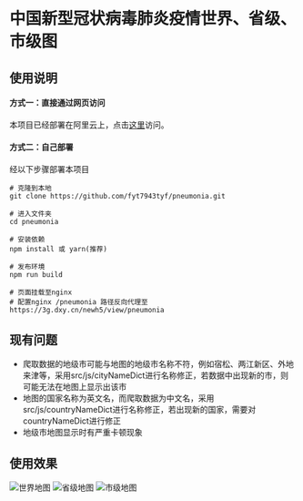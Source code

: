 # 中国新型冠状病毒肺炎疫情世界、省级、市级图

## 使用说明
#### 方式一：直接通过网页访问
本项目已经部署在阿里云上，点击[这里](http://47.100.98.138/)访问。
#### 方式二：自己部署
经以下步骤部署本项目
```
# 克隆到本地
git clone https://github.com/fyt7943tyf/pneumonia.git

# 进入文件夹
cd pneumonia

# 安装依赖
npm install 或 yarn(推荐)

# 发布环境
npm run build

# 页面挂载至nginx
# 配置nginx /pneumonia 路径反向代理至 https://3g.dxy.cn/newh5/view/pneumonia
```
## 现有问题
* 爬取数据的地级市可能与地图的地级市名称不符，例如宿松、两江新区、外地来津等，采用src/js/cityNameDict进行名称修正，若数据中出现新的市，则可能无法在地图上显示出该市
* 地图的国家名称为英文名，而爬取数据为中文名，采用src/js/countryNameDict进行名称修正，若出现新的国家，需要对countryNameDict进行修正
* 地级市地图显示时有严重卡顿现象

## 使用效果
![世界地图](https://github.com/fyt7943tyf/pneumonia/blob/master/world.jpg)
![省级地图](https://github.com/fyt7943tyf/pneumonia/blob/master/world.jpg)
![市级地图](https://github.com/fyt7943tyf/pneumonia/blob/master/world.jpg)

